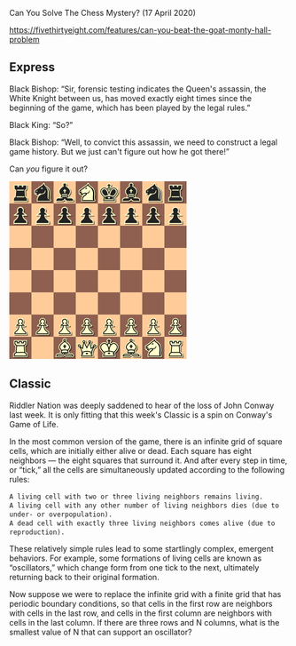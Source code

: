 Can You Solve The Chess Mystery?   (17 April 2020)

https://fivethirtyeight.com/features/can-you-beat-the-goat-monty-hall-problem

## Express

Black Bishop: “Sir, forensic testing indicates the Queen's assassin, the White Knight between us, has moved exactly eight times since the beginning of the game, which has been played by the legal rules.”

Black King: “So?”

Black Bishop: “Well, to convict this assassin, we need to construct a legal game history.
But we just can't figure out how he got there!”

Can *you* figure it out?

![chess](https://github.com/kennethaw88/Riddler/blob/master/2020-04-17/chess.png)

## Classic

Riddler Nation was deeply saddened to hear of the loss of John Conway last week.
It is only fitting that this week's Classic is a spin on Conway's Game of Life.

In the most common version of the game, there is an infinite grid of square cells, which are initially either alive or dead. Each square has eight neighbors — the eight squares that surround it. And after every step in time, or “tick,” all the cells are simultaneously updated according to the following rules:

    A living cell with two or three living neighbors remains living.
    A living cell with any other number of living neighbors dies (due to under- or overpopulation).
    A dead cell with exactly three living neighbors comes alive (due to reproduction).

These relatively simple rules lead to some startlingly complex, emergent behaviors. For example, some formations of living cells are known as “oscillators,” which change form from one tick to the next, ultimately returning back to their original formation.

Now suppose we were to replace the infinite grid with a finite grid that has periodic boundary conditions, so that cells in the first row are neighbors with cells in the last row, and cells in the first column are neighbors with cells in the last column. If there are three rows and N columns, what is the smallest value of N that can support an oscillator?

